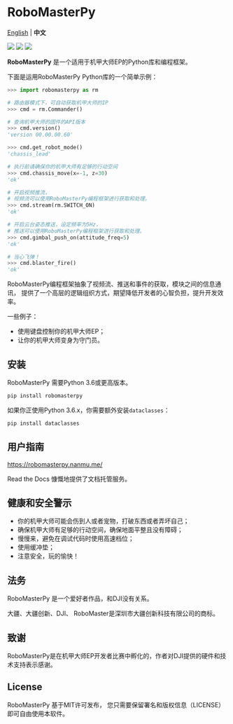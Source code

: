 # RoboMasterPy

[English]((https://github.com/nanmu42/robomasterpy/blob/master/README.md)) | **中文**

[![](https://img.shields.io/pypi/l/robomasterpy.svg)](https://pypi.org/project/robomasterpy/)
[![](https://img.shields.io/pypi/wheel/robomasterpy.svg)](https://pypi.org/project/robomasterpy/)
[![](https://img.shields.io/pypi/pyversions/robomasterpy.svg)](https://pypi.org/project/robomasterpy/)

**RoboMasterPy** 是一个适用于机甲大师EP的Python库和编程框架。

下面是运用RoboMasterPy Python库的一个简单示例：

```python
>>> import robomasterpy as rm

# 路由器模式下，可自动获取机甲大师的IP
>>> cmd = rm.Commander()

# 查询机甲大师的固件的API版本
>>> cmd.version()
'version 00.00.00.60'

>>> cmd.get_robot_mode()
'chassis_lead'

# 执行前请确保你的机甲大师有足够的行动空间
>>> cmd.chassis_move(x=-1, z=30)
'ok'

# 开启视频推流，
# 视频流可以使用RoboMasterPy编程框架进行获取和处理。
>>> cmd.stream(rm.SWITCH_ON)
'ok'

# 开启云台姿态推送，设定频率为5Hz，
# 推送可以使用RoboMasterPy编程框架进行获取和处理。
>>> cmd.gimbal_push_on(attitude_freq=5)
'ok'

# 当心飞弹！
>>> cmd.blaster_fire()
'ok'
```

RoboMasterPy编程框架抽象了视频流、推送和事件的获取，模块之间的信息通讯，
提供了一个高层的逻辑组织方式，期望降低开发者的心智负担，提升开发效率。

一些例子：

* 使用键盘控制你的机甲大师EP；
* 让你的机甲大师变身为守门员。

## 安装

RoboMasterPy 需要Python 3.6或更高版本。

```bash
pip install robomasterpy
```

如果你正使用Python 3.6.x，你需要额外安装`dataclasses`：

```bash
pip install dataclasses
```

## 用户指南

https://robomasterpy.nanmu.me/

Read the Docs 慷慨地提供了文档托管服务。

## 健康和安全警示

* 你的机甲大师可能会伤到人或者宠物，打破东西或者弄坏自己；
* 确保机甲大师有足够的行动空间，确保地面平整且没有障碍；
* 慢慢来，避免在调试代码时使用高速档位；
* 使用缓冲垫；
* 注意安全，玩的愉快！

## 法务

RoboMasterPy 是一个爱好者作品，和DJI没有关系。

大疆、大疆创新、DJI、 RoboMaster是深圳市大疆创新科技有限公司的商标。

## 致谢

RoboMasterPy是在机甲大师EP开发者比赛中孵化的，作者对DJI提供的硬件和技术支持表示感谢。

## License

RoboMasterPy 基于MIT许可发布，
您只需要保留署名和版权信息（LICENSE）即可自由使用本软件。
